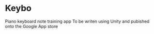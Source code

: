 # Keybo
Piano keyboard note training app 
To be writen using Unity and pubished onto the Google App store
